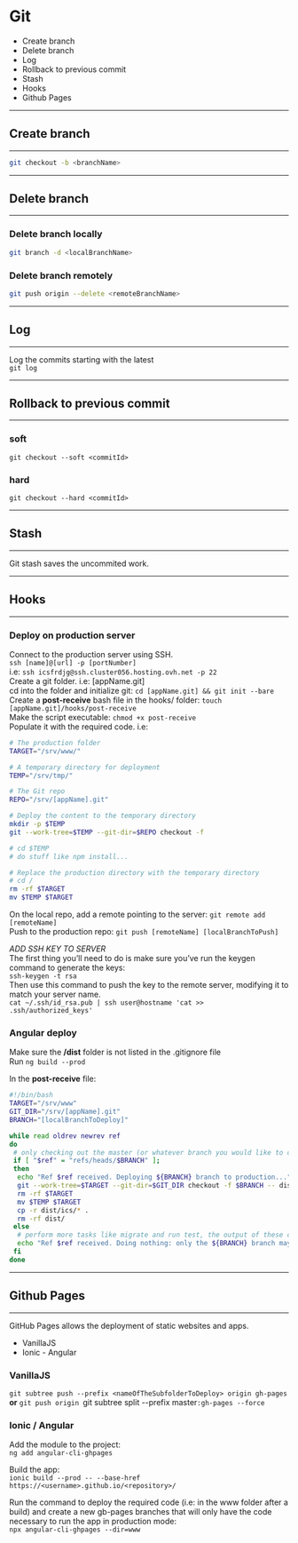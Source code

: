 # Git

- Create branch
- Delete branch
- Log
- Rollback to previous commit
- Stash
- Hooks
- Github Pages

---

## Create branch

---

```bash
git checkout -b <branchName>
```

---

## Delete branch

---

### Delete branch locally

```bash
git branch -d <localBranchName>
```

### Delete branch remotely

```bash
git push origin --delete <remoteBranchName>
```

---

## Log

---

Log the commits starting with the latest  
`git log`

---

## Rollback to previous commit

---

### soft

`git checkout --soft <commitId>`

### hard

`git checkout --hard <commitId>`

---

## Stash

---

Git stash saves the uncommited work.

---

## Hooks

---

### Deploy on production server

Connect to the production server using SSH.  
`ssh [name]@[url] -p [portNumber]`  
i.e: `ssh icsfrdjg@ssh.cluster056.hosting.ovh.net -p 22`  
Create a git folder. i.e: [appName.git]  
cd into the folder and initialize git: `cd [appName.git] && git init --bare`  
Create a **post-receive** bash file in the hooks/ folder: `touch [appName.git]/hooks/post-receive`  
Make the script executable: `chmod +x post-receive`  
Populate it with the required code. i.e:

```bash
# The production folder
TARGET="/srv/www/"

# A temporary directory for deployment
TEMP="/srv/tmp/"

# The Git repo
REPO="/srv/[appName].git"

# Deploy the content to the temporary directory
mkdir -p $TEMP
git --work-tree=$TEMP --git-dir=$REPO checkout -f

# cd $TEMP
# do stuff like npm install...

# Replace the production directory with the temporary directory
# cd /
rm -rf $TARGET
mv $TEMP $TARGET
```

On the local repo, add a remote pointing to the server: `git remote add [remoteName]`  
Push to the production repo: `git push [remoteName] [localBranchToPush]`

_ADD SSH KEY TO SERVER_  
The first thing you’ll need to do is make sure you’ve run the keygen command to generate the keys:  
`ssh-keygen -t rsa`  
Then use this command to push the key to the remote server, modifying it to match your server name.  
`cat ~/.ssh/id_rsa.pub | ssh user@hostname 'cat >> .ssh/authorized_keys'`

### Angular deploy

Make sure the **/dist** folder is not listed in the .gitignore file  
Run `ng build --prod`

In the **post-receive** file:

```bash
#!/bin/bash
TARGET="/srv/www"
GIT_DIR="/srv/[appName].git"
BRANCH="[localBranchToDeploy]"

while read oldrev newrev ref
do
 # only checking out the master (or whatever branch you would like to deploy)
 if [ "$ref" = "refs/heads/$BRANCH" ];
 then
  echo "Ref $ref received. Deploying ${BRANCH} branch to production..."
  git --work-tree=$TARGET --git-dir=$GIT_DIR checkout -f $BRANCH -- dist/[subFolderName]/
  rm -rf $TARGET
  mv $TEMP $TARGET
  cp -r dist/ics/* .
  rm -rf dist/
 else
  # perform more tasks like migrate and run test, the output of these commands will be shown on the push screen
  echo "Ref $ref received. Doing nothing: only the ${BRANCH} branch may be deployed on this server."
 fi
done
```

---

## Github Pages

---

GitHub Pages allows the deployment of static websites and apps.

- VanillaJS
- Ionic - Angular

### VanillaJS

`git subtree push --prefix <nameOfTheSubfolderToDeploy> origin gh-pages`
**or**
`git push origin `git subtree split --prefix <nameOfTheSubfolderToDeploy> master`:gh-pages --force`

### Ionic / Angular

Add the module to the project:  
`ng add angular-cli-ghpages`

Build the app:  
`ionic build --prod -- --base-href https://<username>.github.io/<repository>/`

Run the command to deploy the required code (i.e: in the www folder after a build) and create a new gb-pages branches that will only have the code necessary to run the app in production mode:  
`npx angular-cli-ghpages --dir=www`
